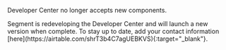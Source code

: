<div class="premonition info"><div class="fa fa-info-circle"></div><div class="content"><p class="header">Developer Center no longer accepts new components.</p><p markdown=1>Segment is redeveloping the Developer Center and will launch a new version when complete. To stay up to date, add your contact information [here](https://airtable.com/shrT3b4C7agUEBKVS){:target="_blank"}.</p></div></div>